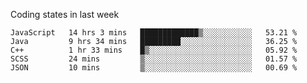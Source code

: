 Coding states in last week

<!--START_SECTION:waka-->
```text
JavaScript   14 hrs 3 mins   █████████████▒░░░░░░░░░░░   53.21 % 
Java         9 hrs 34 mins   █████████░░░░░░░░░░░░░░░░   36.25 % 
C++          1 hr 33 mins    █▒░░░░░░░░░░░░░░░░░░░░░░░   05.92 % 
SCSS         24 mins         ▒░░░░░░░░░░░░░░░░░░░░░░░░   01.57 % 
JSON         10 mins         ▒░░░░░░░░░░░░░░░░░░░░░░░░   00.69 % 
```
<!--END_SECTION:waka-->
